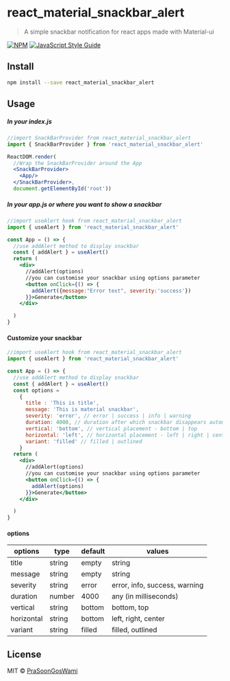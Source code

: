 # react_material_snackbar_alert

> A simple snackbar notification for react apps made with Material-ui

[![NPM](https://img.shields.io/npm/v/react_material_snackbar.svg)](https://www.npmjs.com/package/react_material_snackbar_alert) [![JavaScript Style Guide](https://img.shields.io/badge/code_style-standard-brightgreen.svg)](https://standardjs.com)

## Install

```bash
npm install --save react_material_snackbar_alert
```

## Usage

##### In your index.js
```jsx
//import SnackBarProvider from react_material_snackbar_alert
import { SnackBarProvider } from 'react_material_snackbar_alert'

ReactDOM.render(
  //Wrap the SnackBarProvider around the App
  <SnackBarProvider>
    <App/>
  </SnackBarProvider>,
  document.getElementById('root'))
```

##### In your app.js or where you want to show a snackbar

```jsx
//import useAlert hook from react_material_snackbar_alert
import { useAlert } from 'react_material_snackbar_alert'

const App = () => {
  //use addAlert method to display snackbar
  const { addAlert } = useAlert()
  return (
    <div>
      //addAlert(options)
      //you can customise your snackbar using options parameter
      <button onClick={() => {
        addAlert({message:"Error text", severity:'success'})
      }}>Generate</button>
    </div>

  )
}
```

#### Customize your snackbar
```jsx
//import useAlert hook from react_material_snackbar_alert
import { useAlert } from 'react_material_snackbar_alert'

const App = () => {
  //use addAlert method to display snackbar
  const { addAlert } = useAlert()
  const options =
    {
      title : 'This is title',
      message: 'This is material snackbar',
      severity: 'error', // error | success | info | warning
      duration: 4000, // duration after which snackbar disappears automatically
      vertical: 'bottom', // vertical placement - bottom | top
      horizontal: 'left', // horizontal placement - left | right | center
      variant: 'filled' // filled | outlined
    }
  return (
    <div>
      //addAlert(options)
      //you can customise your snackbar using options parameter
      <button onClick={() => {
        addAlert(options)
      }}>Generate</button>
    </div>

  )
}
```
#### options
| options    | type   | default | values                        |
|------------|--------|---------|-------------------------------|
| title      | string | empty   | string                        |
| message    | string | empty   | string                        |
| severity   | string | error   | error, info, success, warning |
| duration   | number | 4000    | any (in milliseconds)         |
| vertical   | string | bottom  | bottom, top                   |
| horizontal | string | bottom  | left, right, center           |
| variant    | string | filled  | filled, outlined              |


## License

MIT © [PraSoonGosWami](https://github.com/PraSoonGosWami)
